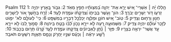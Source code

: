 Psalm 112
1: הַ֥לְלוּ יָ֨הּ ׀ אַשְׁרֵי־ אִ֭ישׁ יָרֵ֣א אֶת־ יְהוָ֑ה בְּ֝מִצְוֺתָ֗יו חָפֵ֥ץ מְאֹֽד׃
2: גִּבּ֣וֹר בָּ֭אָרֶץ יִהְיֶ֣ה זַרְע֑וֹ דּ֭וֹר יְשָׁרִ֣ים יְבֹרָֽךְ׃
3: הוֹן־ וָעֹ֥שֶׁר בְּבֵית֑וֹ וְ֝צִדְקָת֗וֹ עֹמֶ֥דֶת לָעַֽד׃
4: זָ֘רַ֤ח בַּחֹ֣שֶׁךְ א֭וֹר לַיְשָׁרִ֑ים חַנּ֖וּן וְרַח֣וּם וְצַדִּֽיק׃
5: טֽוֹב־ אִ֭ישׁ חוֹנֵ֣ן וּמַלְוֶ֑ה יְכַלְכֵּ֖ל דְּבָרָ֣יו בְּמִשְׁפָּֽט׃
6: כִּֽי־ לְעוֹלָ֥ם לֹא־ יִמּ֑וֹט לְזֵ֥כֶר ע֝וֹלָ֗ם יִהְיֶ֥ה צַדִּֽיק׃
7: מִשְּׁמוּעָ֣ה רָ֭עָה לֹ֣א יִירָ֑א נָכ֥וֹן לִ֝בּ֗וֹ בָּטֻ֥חַ בַּיהוָֽה׃
8: סָמ֣וּךְ לִ֭בּוֹ לֹ֣א יִירָ֑א עַ֖ד אֲשֶׁר־ יִרְאֶ֣ה בְצָרָֽיו׃
9: פִּזַּ֤ר ׀ נָ֘תַ֤ן לָאֶבְיוֹנִ֗ים צִ֭דְקָתוֹ עֹמֶ֣דֶת לָעַ֑ד קַ֝רְנ֗וֹ תָּר֥וּם בְּכָבֽוֹד׃
10: רָ֘שָׁ֤ע יִרְאֶ֨ה ׀ וְכָעָ֗ס שִׁנָּ֣יו יַחֲרֹ֣ק וְנָמָ֑ס תַּאֲוַ֖ת רְשָׁעִ֣ים תֹּאבֵֽד׃